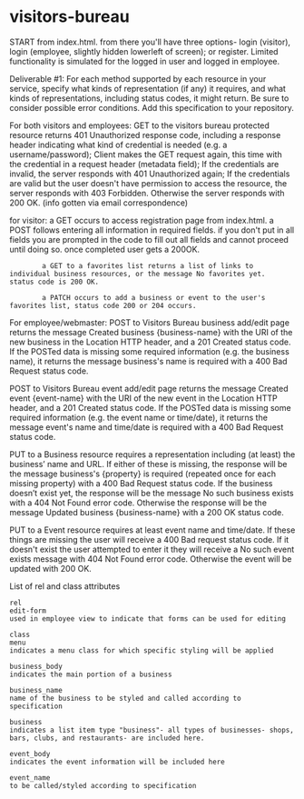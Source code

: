 visitors-bureau
===============
START from index.html. from there you'll have three options- login (visitor), login (employee, slightly hidden lowerleft of screen); or register. Limited functionality is simulated for the logged in user and logged in employee.

Deliverable #1: For each method supported by each resource in your service, specify what kinds of representation (if any) it requires, and what kinds of representations, including status codes, it might return. Be sure to consider possible error conditions. Add this specification to your repository.

For both visitors and employees: GET to the visitors bureau protected resource returns 401 Unauthorized response code, including a response header indicating what kind of credential is needed (e.g. a username/password); Client makes the GET request again, this time with the credential in a request header (metadata field); If the credentials are invalid, the server responds with 401
Unauthorized again; If the credentials are valid but the user doesn't have permission
to access the resource, the server responds with 403 Forbidden. Otherwise the server responds with 200 OK. (info gotten via email correspondence)

for visitor: 
            a GET occurs to access registration page from index.html. a POST follows entering all information in required fields. if you don't put in all fields you are prompted in the code to fill out all fields and cannot proceed until doing so. once completed user gets a 200OK.
            
            a GET to a favorites list returns a list of links to individual business resources, or the message No favorites yet.              status code is 200 OK.
        
            a PATCH occurs to add a business or event to the user's favorites list, status code 200 or 204 occurs. 

For employee/webmaster:
POST to Visitors Bureau business add/edit page returns the message Created business {business-name} with the URI of the new      business in the Location HTTP header, and a 201 Created status code. If the POSTed data is missing some required                  information (e.g. the business name), it returns the message business's name is required with a 400 Bad Request status             code.

POST to Visitors Bureau event add/edit page returns the message Created event {event-name} with the URI of the new event in the Location HTTP header, and a 201 Created status code. If the POSTed data is missing some required information (e.g. the event name or time/date), it returns the message event's name and time/date is required with a 400 Bad Request status code.

PUT to a Business resource requires a representation including (at least) the business’ name and URL. If either of these is    missing, the response will be the message business's {property} is required (repeated once for each missing property) with       a 400 Bad Request status code. If the business doesn’t exist yet, the response will be the message No such business exists      with a 404 Not Found error code. Otherwise the response will be the message Updated business {business-name} with a 200 OK status code.

PUT to a Event resource requires at least event name and time/date.  If these things are missing the user will receive a 400 Bad request status code. If it doesn't exist the user attempted to enter it they will receive a No such event exists message with 404 Not Found error code. Otherwise the event will be updated with 200 OK.

List of rel and class attributes

    rel
    edit-form
    used in employee view to indicate that forms can be used for editing
    
    class
    menu
    indicates a menu class for which specific styling will be applied
    
    business_body
    indicates the main portion of a business
    
    business_name
    name of the business to be styled and called according to specification
    
    business
    indicates a list item type "business"- all types of businesses- shops, bars, clubs, and restaurants- are included here.
    
    event_body
    indicates the event information will be included here
    
    event_name
    to be called/styled according to specification
    
    

    
